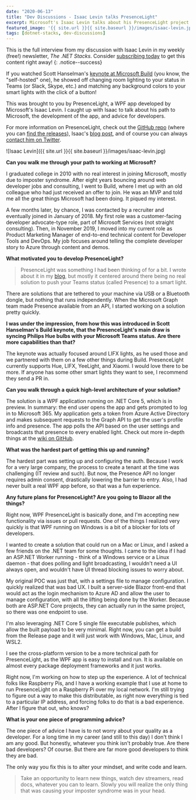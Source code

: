 ```yaml
---
date: "2020-06-13"
title: "Dev Discussions - Isaac Levin talks PresenceLight"
excerpt: Microsoft's Isaac Levin talks about his PresenceLight project.
featured_image: '{{ site.url }}{{ site.baseurl }}/images/isaac-levin.jpg'
tags: [dotnet-stacks, dev-discussions]
---
```


This is the full interview from my discussion with Isaac Levin in my weekly (free!) newsletter, *The .NET Stacks*. Consider [subscribing today](https://dotnetstacks.com/register) to get this content right away!
{: .notice--success}

If you watched Scott Hanselman's [keynote at Microsoft Build](https://mybuild.microsoft.com/sessions/871ef73f-f04a-405b-a0fa-01d7433067d1?WT.mc_id=-blog-scottha) (you know, the "self-hosted" one), he showed off changing room lighting to your status in Teams (or Slack, Skype, etc.) and matching any background colors to your smart lights with the click of a button!

This was brought to you by PresenceLight, a WPF app developed by Microsoft's Isaac Levin. I caught up with Isaac to talk about his path to Microsoft, the development of the app, and advice for developers.

For more information on PresenceLight, check out the [GitHub repo](https://github.com/isaacrlevin/PresenceLight) (where you can [find the releases](https://github.com/isaacrlevin/PresenceLight/releases)), Isaac's [blog post](https://www.isaaclevin.com/post/presence-light/), and of course you can always [contact him on Twitter](https://twitter.com/isaacrlevin).

![Isaac Levin]({{ site.url }}{{ site.baseurl }}/images/isaac-levin.jpg)

**Can you walk me through your path to working at Microsoft?**

I graduated college in 2010 with no real interest in joining Microsoft, mostly due to imposter syndrome. After eight years bouncing around web developer jobs and consulting, I went to Build, where I met up with an old colleague who had just received an offer to join. He was an MVP and told me all the great things Microsoft had been doing. It piqued my interest.

A few months later, by chance, I was contacted by a recruiter and eventually joined in January of 2018. My first role was a customer-facing developer advocate-type role, part of Microsoft Services (not straight consulting). Then, in November 2019, I moved into my current role as Product Marketing Manager of end-to-end technical content for Developer Tools and DevOps. My job focuses around telling the complete developer story to Azure through content and demos.

**What motivated you to develop PresenceLight?**

> PresenceLight was something I had been thinking of for a bit. I wrote about it in my [blog](https://www.isaaclevin.com/post/presence-light), but mostly it centered around there being no real solution to push your Teams status (called Presence) to a smart light.

There are solutions that are tethered to your machine via USB or a Bluetooth dongle, but nothing that runs independently. When the Microsoft Graph team made Presence available from an API, I started working on a solution pretty quickly.  

**I was under the impression, from how this was introduced in Scott Hanselman's Build keynote, that the PresenceLight's main draw is syncing Philips Hue bulbs with your Microsoft Teams status. Are there more capabilities than that?**

The keynote was actually focused around LIFX lights, as he used those and we partnered with them on a few other things during Build. PresenceLight currently supports Hue, LIFX, YeeLight, and Xiaomi. I would love there to be more. If anyone has some other smart lights they want to see, I recommend they send a PR in.

**Can you walk through a quick high-level architecture of your solution?**

The solution is a WPF application running on .NET Core 5, which is in preview. In summary: the end user opens the app and gets prompted to log in to Microsoft 365. My application gets a token from Azure Active Directory and makes subsequent requests to the Graph API to get the user's profile info and presence. The app polls the API based on the user settings and broadcasts that presence to every enabled light. Check out more in-depth things at the [wiki on GitHub](https://github.com/isaacrlevin/PresenceLight/wiki).

**What was the hardest part of getting this up and running?**

The hardest part was setting up and configuring the auth. Because I work for a very large company, the process to create a tenant at the time was challenging (IT review and such). But now, the Presence API no longer requires admin consent, drastically lowering the barrier to entry. Also, I had never built a real WPF app before, so that was a fun experience.

**Any future plans for PresenceLight? Are you going to Blazor all the things?**

Right now, WPF PresenceLight is basically done, and I'm accepting new functionality via issues or pull requests. One of the things I realized very quickly is that WPF running on Windows is a bit of a blocker for lots of developers.

I wanted to create a solution that could run on a Mac or Linux, and I asked a few friends on the .NET team for some thoughts. I came to the idea if I had an ASP.NET Worker running - think of a Windows service or a Linux daemon - that does polling and light broadcasting, I wouldn't need a UI always open, and wouldn't have UI thread blocking issues to worry about.

My original POC was just that, with a settings file to manage configuration. I quickly realized that was bad UX. I built a server-side Blazor front-end that would act as the login mechanism to Azure AD and allow the user to manage configuration, with all the lifting being done by the Worker. Because both are ASP.NET Core projects, they can actually run in the same project, so there was one endpoint to use.

I'm also leveraging .NET Core 5 single file executable publishes, which allow the built payload to be very minimal. Right now, you can get a build from the Release page and it will just work with Windows, Mac, Linux, and WSL2.

I see the cross-platform version to be a more technical path for PresenceLight, as the WPF app is easy to install and run. It is available on almost every package deployment frameworks and it just works.

Right now, I'm working on how to step up the experience. A lot of technical folks like Raspberry Pis, and I have a working example that I use at home to run PresenceLight on a Raspberry Pi over my local network. I'm still trying to figure out a way to make this distributable, as right now everything is tied to a particular IP address, and forcing folks to do that is a bad experience. After I figure that out, who knows?

**What is your one piece of programming advice?**

The one piece of advice I have is to not worry about your quality as a developer. For a long time in my career (and still to this day) I don't think I am any good. But honestly, whatever you think isn't probably true. Are there bad developers? Of course. But there are far more good developers to think they are bad.

The only way you fix this is to alter your mindset, and write code and learn.

> Take an opportunity to learn new things, watch dev streamers, read docs, whatever you can to learn. Slowly you will realize the only thing that was causing your imposter syndrome was in your head.
